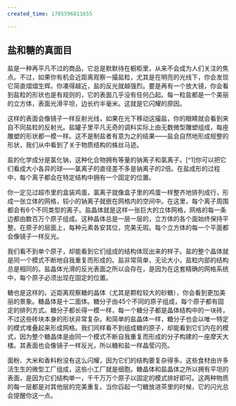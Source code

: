 ```yaml
---
created_time: 1705596811655

---
```

   

## 盐和糖的真面目

盐是一种再平凡不过的商品，它总是默默待在橱柜里，从来不会成为人们关注的焦点。不过，如果你有机会近距离观察一撮盐粒，尤其是在明亮的光线下，你会发现它简直熠熠生辉。你凑得越近，盐的反光就越强烈。要是再有一个放大镜，你会看到盐粒的形状也是有规则的，它的表面几乎没有任何凸起。每一粒盐都是一个美丽的立方体，表面光滑平坦，边长约半毫米。这就是它闪耀的原因。

这样的表面会像镜子一样反射光线，如果在光下移动这撮盐，你的眼睛就会看到来自不同盐粒的反射光。盐罐子里平凡无奇的调料实际上由无数微型雕塑组成，每座雕塑的形状都一模一样。这不是制盐者有意为之的结果——盐会自然地形成规整的形状，我们从中看到了关于物质结构的蛛丝马迹。

盐的化学成分是氯化钠，这种化合物拥有等量的钠离子和氯离子。[^1]你可以把它们看成大小各异的球——氯离子的直径差不多是钠离子的2倍。在盐成形的过程中，每个离子都会在特定结构中拥有一个固定的位置。

你一定见过超市里的盒装鸡蛋，氯离子就像盒子里的鸡蛋一样整齐地排列成行，形成一张立体的网格，较小的钠离子就嵌在网格内的空间中。在这里，每个离子周围都会有6个不同类型的离子。盐晶体就是这样一张巨大的立体网格，网格的每一条边都由数百万个原子组成。这种晶体总是一层一层的，立方体的各个面始终保持平整。在原子的层面上，每种元素各安其位，完美无瑕。每个立方体的每一个平面都会像镜子一样反光。

我们看不到单个原子，却能看到它们组成的结构体现出来的样子。盐的整个晶体就是同一个模式不断地自我重复而形成的。盐非常简单，无论大小，盐粒内部的结构总是相同的。盐晶体光滑的反光表面之所以会存在，是因为在这套精确的网格系统中，每个原子必须出现在固定的位置。

糖也是这样的。近距离观察糖的晶体（尤其是颗粒较大的砂糖），你会看到更加美丽的景象。糖晶体是十二面体。糖分子由45个不同的原子组成，每个原子都有固定的排列方式。糖分子都长得一模一样，每一个糖分子都是晶体结构中的一块砖，不过这些砖块本身的形状非常复杂。和简单的盐晶体一样，糖分子也会以唯一特定的模式堆叠起来形成网格。我们同样看不到组成糖的原子，却能看到它们内在的模式，因为整个糖晶体是由同一个模式不断自我重复而形成的分子构建的一座摩天大楼。其表面也会像镜子一样反光，所以糖和盐一样晶莹闪亮。

面粉、大米和香料粉没有这么闪耀，因为它们的结构要复杂得多。这些食材由许多活生生的微型工厂组成，这些小工厂就是细胞。糖晶体和盐晶体之所以拥有平坦的表面，是因为它们结构单一，千千万万个原子以固定的模式排好即可。这两种物质的每一层都是对其他层的完美重复。当你舀起一勺糖放进茶里的时候，它的闪光总会提醒你这一点。